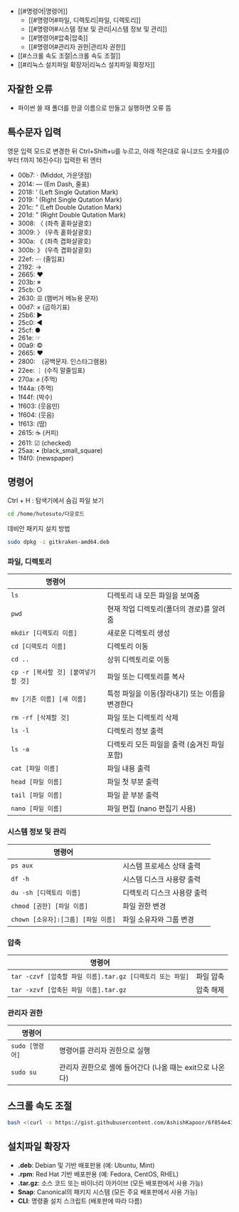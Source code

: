 - [[#명령어|명령어]]
	- [[#명령어#파일, 디렉토리|파일, 디렉토리]]
	- [[#명령어#시스템 정보 및 관리|시스템 정보 및 관리]]
	- [[#명령어#압축|압축]]
	- [[#명령어#관리자 권한|관리자 권한]]
- [[#스크롤 속도 조절|스크롤 속도 조절]]
- [[#리눅스 설치파일 확장자|리눅스 설치파일 확장자]]

## 자잘한 오류

-  파이썬 쓸 때 폴더를 한글 이름으로 만들고 실행하면 오류 뜸

## 특수문자 입력

영문 입력 모드로 변경한 뒤 Ctrl+Shift+u를 누르고, 
아래 적은대로 유니코드 숫자를(0부터 f까지 16진수다) 입력한 뒤 엔터

- 00b7: · (Middot, 가운뎃점)
- 2014: — (Em Dash, 줄표)
- 2018: ‘ (Left Single Qutation Mark)
- 2019: ’ (Right Single Qutation Mark)
- 201c: “ (Left Double Qutation Mark)
- 201d: ” (Right Double Qutation Mark)
- 3008: 〈 (좌측 홑화살괄호)
- 3009: 〉 (우측 홑화살괄호)
- 300a: 《 (좌측 겹화살괄호)
- 300b: 》 (우측 겹화살괄호)
- 22ef: ⋯ (줄임표)
- 2192: →
- 2665: ♥
- 203b: ※
- 25cb: ○
- 2630: ☰ (햄버거 메뉴용 문자)
- 00d7: × (곱하기표)
- 25b6: ▶
- 25c0: ◀
- 25cf: ●
- 261e: ☞
- 00a9: ©
- 2665: ♥
- 2800: ⠀(공백문자. 인스타그램용)
- 22ee: ⋮ (수직 말줄임표)
- 270a: ✊ (주먹)
- 1f44a: (주먹)
- 1f44f: (박수)
- 1f603: (웃음띤)
- 1f604: (웃음)
- 1f613: (땀)
- 2615: ☕ (커피)
- 2611: ☑ (checked)
- 25aa: ▪ (black_small_square)
- 1f4f0: (newspaper)

## 명령어

Ctrl + H : 탐색기에서 숨김 파일 보기

```bash
cd /home/hutosuto/다운로드
```

데비안 패키지 설치 방법
```bash
sudo dpkg -i gitkraken-amd64.deb
```

### 파일, 디렉토리

| **명령어**                    |                             |
| -------------------------- | --------------------------- |
| `ls`                       | 디렉토리 내 모든 파일을 보여줌           |
| `pwd`                      | 현재 작업 디렉토리(폴더의 경로)를 알려줌     |
| `mkdir [디렉토리 이름]`          | 새로운 디렉토리 생성                 |
| `cd [디렉토리 이름]`             | 디렉토리 이동                     |
| `cd ..`                    | 상위 디렉토리로 이동                 |
| `cp -r [복사할 것] [붙여넣기 할 것]` | 파일 또는 디렉토리를 복사              |
| `mv [기존 이름] [새 이름]`        | 특정 파일을 이동(잘라내기) 또는 이름을 변경한다 |
| `rm -rf [삭제할 것]`           | 파일 또는 디렉토리 삭제               |
| `ls -l`                    | 디렉토리 정보 출력                  |
| `ls -a`                    | 디렉토리 모든 파일을 출력 (숨겨진 파일 포함)  |
| `cat [파일 이름]`              | 파일 내용 출력                    |
| `head [파일 이름]`             | 파일 첫 부분 출력                  |
| `tail [파일 이름]`             | 파일 끝 부분 출력                  |
| `nano [파일 이름]`             | 파일 편집 (nano 편집기 사용)         |
### 시스템 정보 및 관리

| **명령어**                    |                 |
| -------------------------- | --------------- |
| `ps aux`                   | 시스템 프로세스 상태 출력  |
| `df -h`                    | 시스템 디스크 사용량 출력  |
| `du -sh [디렉토리 이름]`         | 디렉토리 디스크 사용량 출력 |
| `chmod [권한] [파일 이름]`       | 파일 권한 변경        |
| `chown [소유자]:[그룹] [파일 이름]` | 파일 소유자와 그룹 변경   |
### 압축

| **명령어**                                     |       |
| ------------------------------------------- | ----- |
| `tar -czvf [압축할 파일 이름].tar.gz [디렉토리 또는 파일]` | 파일 압축 |
| `tar -xzvf [압축된 파일 이름].tar.gz`              | 압축 해제 |
### 관리자 권한

| **명령어**      |                                     |
| ------------ | ----------------------------------- |
| `sudo [명령어]` | 명령어를 관리자 권한으로 실행                    |
| `sudo su`    | 관리자 권한으로 셸에 들어간다 (나올 때는 exit으로 나온다) |


## 스크롤 속도 조절

```bash
bash <(curl -s https://gist.githubusercontent.com/AshishKapoor/6f054e43578659b4525c47bf279099ba/raw/0b2ad8b67f02ebb01d99294b0ecb6feacc078f67/mousewheel.sh)
```

## 설치파일 확장자

- **.deb**: Debian 및 기반 배포판용 (예: Ubuntu, Mint)
- **.rpm**: Red Hat 기반 배포판용 (예: Fedora, CentOS, RHEL)
- **.tar.gz**: 소스 코드 또는 바이너리 아카이브 (모든 배포판에서 사용 가능)
- **Snap**: Canonical의 패키지 시스템 (모든 주요 배포판에서 사용 가능)
- **CLI**: 명령줄 설치 스크립트 (배포판에 따라 다름)